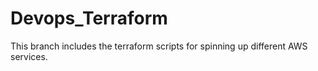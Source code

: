 # Devops_Terraform
This branch includes the terraform scripts for spinning up different AWS services.
